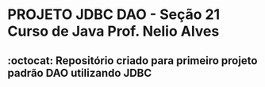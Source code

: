 # PROJETO JDBC DAO - Seção 21 Curso de Java Prof. Nelio Alves
## :octocat: Repositório criado para primeiro projeto padrão DAO utilizando JDBC
